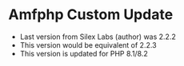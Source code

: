 
# Amfphp Custom Update
- Last version from Silex Labs (author) was 2.2.2
- This version would be equivalent of 2.2.3
- This version is updated for PHP 8.1/8.2

